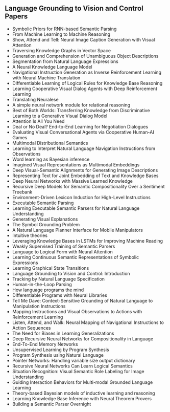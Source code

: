 <h2>Language Grounding to Vision and Control Papers </h2>



<ul>

                             

 <li><a target="_blank" href="https://github.com/manjunath5496/Language-Grounding-to-Vision-and-Control-Papers/blob/master/lg(1).pdf" style="text-decoration:none;">Symbolic Priors for RNN-based Semantic Parsing</a></li>

 <li><a target="_blank" href="https://github.com/manjunath5496/Language-Grounding-to-Vision-and-Control-Papers/blob/master/lg(2).pdf" style="text-decoration:none;">From Machine Learning to Machine Reasoning</a></li>

<li><a target="_blank" href="https://github.com/manjunath5496/Language-Grounding-to-Vision-and-Control-Papers/blob/master/lg(3).pdf" style="text-decoration:none;">Show, Attend and Tell: Neural Image Caption Generation with Visual Attention</a></li>
 <li><a target="_blank" href="https://github.com/manjunath5496/Language-Grounding-to-Vision-and-Control-Papers/blob/master/lg(4).pdf" style="text-decoration:none;">Traversing Knowledge Graphs in Vector Space</a></li>                              
<li><a target="_blank" href="https://github.com/manjunath5496/Language-Grounding-to-Vision-and-Control-Papers/blob/master/lg(5).pdf" style="text-decoration:none;">Generation and Comprehension of Unambiguous Object Descriptions</a></li>
<li><a target="_blank" href="https://github.com/manjunath5496/Language-Grounding-to-Vision-and-Control-Papers/blob/master/lg(6).pdf" style="text-decoration:none;">Segmentation from Natural Language Expressions</a></li>
 <li><a target="_blank" href="https://github.com/manjunath5496/Language-Grounding-to-Vision-and-Control-Papers/blob/master/lg(7).pdf" style="text-decoration:none;">A Neural Knowledge Language Model</a></li>

 <li><a target="_blank" href="https://github.com/manjunath5496/Language-Grounding-to-Vision-and-Control-Papers/blob/master/lg(8).pdf" style="text-decoration:none;"> Navigational Instruction Generation as Inverse Reinforcement Learning with Neural Machine Translation </a></li>
   <li><a target="_blank" href="https://github.com/manjunath5496/Language-Grounding-to-Vision-and-Control-Papers/blob/master/lg(9).pdf" style="text-decoration:none;">Differentiable Learning of Logical Rules for Knowledge Base Reasoning</a></li>
  
   
 <li><a target="_blank" href="https://github.com/manjunath5496/Language-Grounding-to-Vision-and-Control-Papers/blob/master/lg(10).pdf" style="text-decoration:none;">Learning Cooperative Visual Dialog Agents with Deep Reinforcement Learning </a></li>                              
<li><a target="_blank" href="https://github.com/manjunath5496/Language-Grounding-to-Vision-and-Control-Papers/blob/master/lg(11).pdf" style="text-decoration:none;">Translating Neuralese</a></li>
<li><a target="_blank" href="https://github.com/manjunath5496/Language-Grounding-to-Vision-and-Control-Papers/blob/master/lg(12).pdf" style="text-decoration:none;">A simple neural network module for relational reasoning</a></li>
<li><a target="_blank" href="https://github.com/manjunath5496/Language-Grounding-to-Vision-and-Control-Papers/blob/master/lg(13).pdf" style="text-decoration:none;">Best of Both Worlds: Transferring Knowledge from Discriminative Learning to a Generative Visual Dialog Model</a></li>

<li><a target="_blank" href="https://github.com/manjunath5496/Language-Grounding-to-Vision-and-Control-Papers/blob/master/lg(14).pdf" style="text-decoration:none;">Attention Is All You Need</a></li>
                              
<li><a target="_blank" href="https://github.com/manjunath5496/Language-Grounding-to-Vision-and-Control-Papers/blob/master/lg(15).pdf" style="text-decoration:none;">Deal or No Deal? End-to-End Learning for Negotiation Dialogues</a></li>

<li><a target="_blank" href="https://github.com/manjunath5496/Language-Grounding-to-Vision-and-Control-Papers/blob/master/lg(16).pdf" style="text-decoration:none;">Evaluating Visual Conversational Agents via Cooperative Human-AI Games</a></li>

  <li><a target="_blank" href="https://github.com/manjunath5496/Language-Grounding-to-Vision-and-Control-Papers/blob/master/lg(17).pdf" style="text-decoration:none;">Multimodal Distributional Semantics</a></li>   
  
<li><a target="_blank" href="https://github.com/manjunath5496/Language-Grounding-to-Vision-and-Control-Papers/blob/master/lg(18).pdf" style="text-decoration:none;">Learning to Interpret Natural Language Navigation Instructions from Observations</a></li> 

  
<li><a target="_blank" href="https://github.com/manjunath5496/Language-Grounding-to-Vision-and-Control-Papers/blob/master/lg(19).pdf" style="text-decoration:none;">Word learning as Bayesian inference</a></li> 

<li><a target="_blank" href="https://github.com/manjunath5496/Language-Grounding-to-Vision-and-Control-Papers/blob/master/lg(20).pdf" style="text-decoration:none;">Imagined Visual Representations as Multimodal Embeddings</a></li>

<li><a target="_blank" href="https://github.com/manjunath5496/Language-Grounding-to-Vision-and-Control-Papers/blob/master/lg(21).pdf" style="text-decoration:none;">Deep Visual-Semantic Alignments for Generating Image Descriptions</a></li>
<li><a target="_blank" href="https://github.com/manjunath5496/Language-Grounding-to-Vision-and-Control-Papers/blob/master/lg(22).pdf" style="text-decoration:none;">Representing Text for Joint Embedding of Text and Knowledge Bases</a></li> 
 <li><a target="_blank" href="https://github.com/manjunath5496/Language-Grounding-to-Vision-and-Control-Papers/blob/master/lg(23).pdf" style="text-decoration:none;">Deep Neural Networks with Massive Learned Knowledge</a></li> 
 

   <li><a target="_blank" href="https://github.com/manjunath5496/Language-Grounding-to-Vision-and-Control-Papers/blob/master/lg(24).pdf" style="text-decoration:none;">Recursive Deep Models for Semantic Compositionality Over a Sentiment Treebank</a></li>
 
   <li><a target="_blank" href="https://github.com/manjunath5496/Language-Grounding-to-Vision-and-Control-Papers/blob/master/lg(25).pdf" style="text-decoration:none;">Environment-Driven Lexicon Induction for High-Level Instructions</a></li>                              
 <li><a target="_blank" href="https://github.com/manjunath5496/Language-Grounding-to-Vision-and-Control-Papers/blob/master/lg(26).pdf" style="text-decoration:none;">Executable Semantic Parsing</a></li>
 <li><a target="_blank" href="https://github.com/manjunath5496/Language-Grounding-to-Vision-and-Control-Papers/blob/master/lg(27).pdf" style="text-decoration:none;">Learning Executable Semantic Parsers for Natural Language Understanding</a></li>
   
 
   <li><a target="_blank" href="https://github.com/manjunath5496/Language-Grounding-to-Vision-and-Control-Papers/blob/master/lg(28).pdf" style="text-decoration:none;">Generating Visual Explanations</a></li>
 
   <li><a target="_blank" href="https://github.com/manjunath5496/Language-Grounding-to-Vision-and-Control-Papers/blob/master/lg(29).pdf" style="text-decoration:none;">The Symbol Grounding Problem </a></li>                              

  <li><a target="_blank" href="https://github.com/manjunath5496/Language-Grounding-to-Vision-and-Control-Papers/blob/master/lg(30).pdf" style="text-decoration:none;">A Natural Language Planner Interface for Mobile Manipulators</a></li>
 
   <li><a target="_blank" href="https://github.com/manjunath5496/Language-Grounding-to-Vision-and-Control-Papers/blob/master/lg(31).pdf" style="text-decoration:none;">Intuitive theories</a></li> 
    <li><a target="_blank" href="https://github.com/manjunath5496/Language-Grounding-to-Vision-and-Control-Papers/blob/master/lg(32).pdf" style="text-decoration:none;">Leveraging Knowledge Bases in LSTMs for Improving Machine Reading</a></li> 

   <li><a target="_blank" href="https://github.com/manjunath5496/Language-Grounding-to-Vision-and-Control-Papers/blob/master/lg(33).pdf" style="text-decoration:none;">Weakly Supervised Training of Semantic Parsers</a></li>                              

  <li><a target="_blank" href="https://github.com/manjunath5496/Language-Grounding-to-Vision-and-Control-Papers/blob/master/lg(34).pdf" style="text-decoration:none;">Language to Logical Form with Neural Attention</a></li> 
 
  <li><a target="_blank" href="https://github.com/manjunath5496/Language-Grounding-to-Vision-and-Control-Papers/blob/master/lg(35).pdf" style="text-decoration:none;">Learning Continuous Semantic Representations of Symbolic Expressions</a></li> 

  <li><a target="_blank" href="https://github.com/manjunath5496/Language-Grounding-to-Vision-and-Control-Papers/blob/master/lg(36).pdf" style="text-decoration:none;">Learning Graphical State Transitions </a></li> 
 
<li><a target="_blank" href="https://github.com/manjunath5496/Language-Grounding-to-Vision-and-Control-Papers/blob/master/lg(37).pdf" style="text-decoration:none;">Language Grounding to Vision and Control: Introduction</a></li>
 <li><a target="_blank" href="https://github.com/manjunath5496/Language-Grounding-to-Vision-and-Control-Papers/blob/master/lg(38).pdf" style="text-decoration:none;">Tracking by Natural Language Specification</a></li>
<li><a target="_blank" href="https://github.com/manjunath5496/Language-Grounding-to-Vision-and-Control-Papers/blob/master/lg(39).pdf" style="text-decoration:none;">Human-in-the-Loop Parsing</a></li>
 <li><a target="_blank" href="https://github.com/manjunath5496/Language-Grounding-to-Vision-and-Control-Papers/blob/master/lg(40).pdf" style="text-decoration:none;">How language programs the mind</a></li>                              
<li><a target="_blank" href="https://github.com/manjunath5496/Language-Grounding-to-Vision-and-Control-Papers/blob/master/lg(41).pdf" style="text-decoration:none;">Differentiable Programs with Neural Libraries</a></li>
<li><a target="_blank" href="https://github.com/manjunath5496/Language-Grounding-to-Vision-and-Control-Papers/blob/master/lg(42).pdf" style="text-decoration:none;">Tell Me Dave: Context-Sensitive Grounding of Natural Language to Manipulation Instructions</a></li>
 
  <li><a target="_blank" href="https://github.com/manjunath5496/Language-Grounding-to-Vision-and-Control-Papers/blob/master/lg(43).pdf" style="text-decoration:none;">Mapping Instructions and Visual Observations to Actions with Reinforcement Learning</a></li>
 <li><a target="_blank" href="https://github.com/manjunath5496/Language-Grounding-to-Vision-and-Control-Papers/blob/master/lg(44).pdf" style="text-decoration:none;">Listen, Attend, and Walk: Neural Mapping of Navigational Instructions to Action Sequences</a></li>
   <li><a target="_blank" href="https://github.com/manjunath5496/Language-Grounding-to-Vision-and-Control-Papers/blob/master/lg(45).pdf" style="text-decoration:none;">The Need for Biases in Learning Generalizations</a></li>  
   
<li><a target="_blank" href="https://github.com/manjunath5496/Language-Grounding-to-Vision-and-Control-Papers/blob/master/lg(46).pdf" style="text-decoration:none;">Deep Recursive Neural Networks for Compositionality in Language</a></li> 
                             
<li><a target="_blank" href="https://github.com/manjunath5496/Language-Grounding-to-Vision-and-Control-Papers/blob/master/lg(47).pdf" style="text-decoration:none;">End-To-End Memory Networks</a></li>
<li><a target="_blank" href="https://github.com/manjunath5496/Language-Grounding-to-Vision-and-Control-Papers/blob/master/lg(48).pdf" style="text-decoration:none;">Unsupervised Learning by Program Synthesis</a></li>

<li><a target="_blank" href="https://github.com/manjunath5496/Language-Grounding-to-Vision-and-Control-Papers/blob/master/lg(49).pdf" style="text-decoration:none;">Program Synthesis using Natural Language</a></li>
                              
<li><a target="_blank" href="https://github.com/manjunath5496/Language-Grounding-to-Vision-and-Control-Papers/blob/master/lg(50).pdf" style="text-decoration:none;">Pointer Networks: Handling variable size output dictionary</a></li>
<li><a target="_blank" href="https://github.com/manjunath5496/Language-Grounding-to-Vision-and-Control-Papers/blob/master/lg(51).pdf" style="text-decoration:none;">Recursive Neural Networks Can Learn Logical Semantics</a></li>
<li><a target="_blank" href="https://github.com/manjunath5496/Language-Grounding-to-Vision-and-Control-Papers/blob/master/lg(52).pdf" style="text-decoration:none;">Situation Recognition: Visual Semantic Role Labeling for Image Understanding</a></li>

<li><a target="_blank" href="https://github.com/manjunath5496/Language-Grounding-to-Vision-and-Control-Papers/blob/master/lg(53).pdf" style="text-decoration:none;">Guiding Interaction Behaviors for Multi-modal Grounded Language Learning</a></li>
 
<li><a target="_blank" href="https://github.com/manjunath5496/Language-Grounding-to-Vision-and-Control-Papers/blob/master/lg(54).pdf" style="text-decoration:none;">Theory-based Bayesian models of inductive learning and reasoning </a></li>

<li><a target="_blank" href="https://github.com/manjunath5496/Language-Grounding-to-Vision-and-Control-Papers/blob/master/lg(55).pdf" style="text-decoration:none;">Learning Knowledge Base Inference with Neural Theorem Provers</a></li>
 
  <li><a target="_blank" href="https://github.com/manjunath5496/Language-Grounding-to-Vision-and-Control-Papers/blob/master/lg(56).pdf" style="text-decoration:none;">Building a Semantic Parser Overnight </a></li>                              

  </ul>
